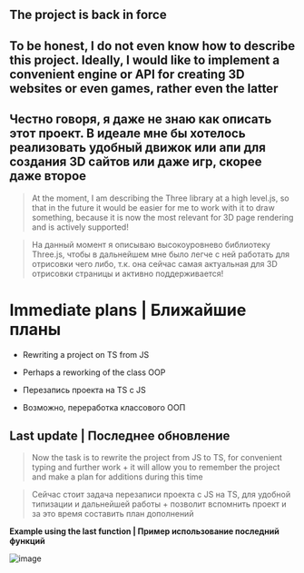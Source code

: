## The project is back in force

## To be honest, I do not even know how to describe this project. Ideally, I would like to implement a convenient engine or API for creating 3D websites or even games, rather even the latter
## Честно говоря, я даже не знаю как описать этот проект. В идеале мне бы хотелось реализовать удобный движок или апи для создания 3D сайтов или даже игр, скорее даже второе

> At the moment, I am describing the Three library at a high level.js, so that in the future it would be easier for me to work with it to draw something, because it is now the most relevant for 3D page rendering and is actively supported!

> На данный момент я описываю высокоуровнево  библиотеку Three.js, чтобы в дальнейшем мне было легче с ней работать для отрисовки чего либо, т.к. она сейчас самая актуальная для 3D отрисовки страницы и активно поддерживается! 

# **Immediate plans | Ближайшие планы**
- Rewriting a project on TS from JS
- Perhaps a reworking of the class OOP

- Перезапись проекта на TS с JS 
- Возможно, переработка классового  ООП

## Last update | Последнее обновление 

> Now the task is to rewrite the project from JS to TS, for convenient typing and further work + it will allow you to remember the project and make a plan for additions during this time

> Сейчас стоит задача перезаписи проекта с JS на TS, для удобной типизации и дальнейшей работы + позволит вспомнить проект и за это время составить план дополнений

**Example using the last function | Пример использование последний функций**

![image](https://github.com/user-attachments/assets/f7a2b535-0170-4a48-b87b-c8e76b8683da)
